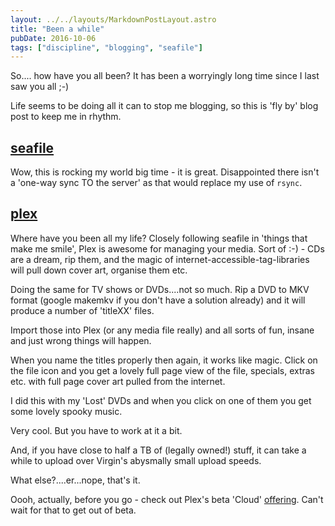 ```yaml
---
layout: ../../layouts/MarkdownPostLayout.astro
title: "Been a while"
pubDate: 2016-10-06
tags: ["discipline", "blogging", "seafile"]
---
```


So.... how have you all been? It has been a worryingly long time since I last saw you all ;-)

Life seems to be doing all it can to stop me blogging, so this is 'fly by' blog post to keep me in rhythm.

## [seafile](https://www.seafile.com)

Wow, this is rocking my world big time - it is great. Disappointed there isn't a 'one-way sync TO the server' as that would replace my use of `rsync`.

## [plex](https://www.plex.tv)

Where have you been all my life? Closely following seafile in 'things that make me smile', Plex is awesome for managing your media. Sort of :-) - CDs are a dream, rip them, and the magic of internet-accessible-tag-libraries will pull down cover art, organise them etc.

Doing the same for TV shows or DVDs....not so much. Rip a DVD to MKV format (google makemkv if you don't have a solution already) and it will produce a number of 'titleXX' files.

Import those into Plex (or any media file really) and all sorts of fun, insane and just wrong things will happen.

When you name the titles properly then again, it works like magic. Click on the file icon and you get a lovely full page view of the file, specials, extras etc. with full page cover art pulled from the internet.

I did this with my 'Lost' DVDs and when you click on one of them you get some lovely spooky music.

Very cool. But you have to work at it a bit.

And, if you have close to half a TB of (legally owned!) stuff, it can take a while to upload over Virgin's abysmally small upload speeds.

What else?....er...nope, that's it.

Oooh, actually, before you go - check out Plex's beta 'Cloud' [offering](https://www.engadget.com/2016/09/26/plex-cloud-online-server/). Can't wait for that to get out of beta.
